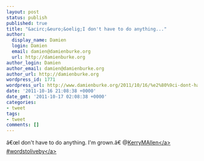 ```yaml
---
layout: post
status: publish
published: true
title: "&acirc;&euro;&oelig;I don't have to do anything..."
author:
  display_name: Damien
  login: Damien
  email: damien@damienburke.org
  url: http://damienburke.org
author_login: Damien
author_email: damien@damienburke.org
author_url: http://damienburke.org
wordpress_id: 1771
wordpress_url: http://www.damienburke.org/2011/10/16/%e2%80%9ci-dont-have-to-do-anything/
date: '2011-10-16 21:08:38 +0000'
date_gmt: '2011-10-17 02:08:38 +0000'
categories:
- tweet
tags:
- tweet
comments: []
---
```

<p>&acirc;&euro;&oelig;I don't have to do anything. I'm grown.&acirc;&euro; @<a href="http:&#47;&#47;twitter.com&#47;KerryMAllen" class="aktt_username">KerryMAllen<&#47;a> #<a href="http:&#47;&#47;search.twitter.com&#47;search?q=%23wordstoliveby" class="aktt_hashtag">wordstoliveby<&#47;a></p>
